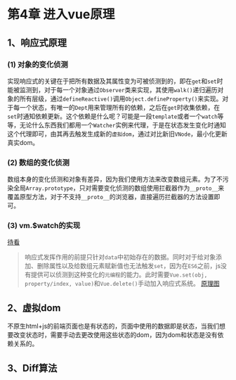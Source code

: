 # 第4章 进入vue原理
## 1、响应式原理
### (1) 对象的变化侦测
实现响应式的关键在于把所有数据及其属性变为可被侦测到的，即在`get`和`set`时能被监测到，对于每一个对象通过`Observer`类来实现，其使用`walk()`递归遍历对象的所有层级，通过`defineReactive()`调用`Object.defineProperty()`来实现。对于每一个状态，有唯一的`Dept`用来管理所有的依赖，之后在`get`时收集依赖，在`set`时通知依赖更新。这个依赖是什么呢？可能是一段`template`或者一个`watch`等等，无论什么东西我们都用一个`Watcher`实例来代理，于是在状态发生变化时通知这个代理即可，由其再去触发生成新的`虚拟dom`，通过对比新旧`VNode`，最小化更新真实dom。
### (2) 数组的变化侦测
数组本身的变化侦测和对象有差异，因为我们使用方法来改变数组元素。为了不污染全局`Array.prototype`，只对需要变化侦测的数组使用拦截器作为`__proto__`来覆盖原型方法，对于不支持`__proto__`的浏览器，直接遍历拦截器的方法设置即可。
### (3) vm.$watch的实现
[待看](https://weread.qq.com/web/reader/f8632810723f0231f86d9aakd3d322001ad3d9446802347)
>响应式发挥作用的前提只针对`data`中初始存在的数据。同时对于给对象添加、删除属性以及给数组元素赋新值也无法触发`set`，因为在`ES6`之前，js没有提供可以侦测到这种变化的`元编程`的能力。此时需要`Vue.set(obj, property/index, value)`和`Vue.delete()`手动加入响应式系统。
[原理图](https://cn.vuejs.org/images/data.png)
## 2、虚拟dom
不原生html+js的前端页面也是有状态的，页面中使用的数据即是状态，当我们想要改变状态时，需要手动去更改使用这些状态的dom，因为dom和状态是没有依赖关系的。
## 3、Diff算法

